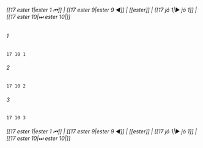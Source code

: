 
###### [[17 еster 1|еster 1 ⏮]] | [[17 еster 9|еster 9 ◀]] | [[еster]] | [[17 jó 1|▶ jó 1]] | [[17 еster 10|⏭ еster 10|]]

###### 1
``` verse
17 10 1 
```
###### 2
``` verse
17 10 2 
```
###### 3
``` verse
17 10 3 
```

###### [[17 еster 1|еster 1 ⏮]] | [[17 еster 9|еster 9 ◀]] | [[еster]] | [[17 jó 1|▶ jó 1]] | [[17 еster 10|⏭ еster 10|]]

